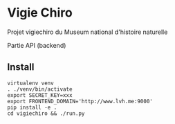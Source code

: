 # Vigie Chiro

Projet vigiechiro du Museum national d'histoire naturelle

Partie API (backend)

## Install
```
virtualenv venv
. ./venv/bin/activate
export SECRET_KEY=xxx
export FRONTEND_DOMAIN='http://www.lvh.me:9000'
pip install -e .
cd vigiechiro && ./run.py
```
